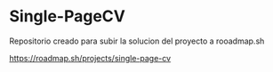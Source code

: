 # Single-PageCV
Repositorio creado para subir la solucion del proyecto a rooadmap.sh

https://roadmap.sh/projects/single-page-cv

